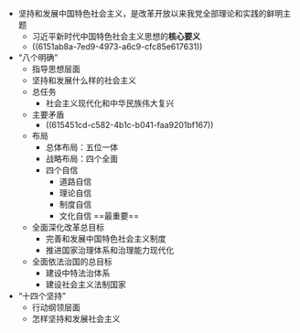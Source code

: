 - 坚持和发展中国特色社会主义，是改革开放以来我党全部理论和实践的鲜明主题
	- 习近平新时代中国特色社会主义思想的**核心要义**
	- ((6151ab8a-7ed9-4973-a6c9-cfc85e617631))
- “八个明确”
	- 指导思想层面
	- 坚持和发展什么样的社会主义
	- 总任务
		- 社会主义现代化和中华民族伟大复兴
	- 主要矛盾
		- ((615451cd-c582-4b1c-b041-faa9201bf167))
	- 布局
		- 总体布局：五位一体
		- 战略布局：四个全面
		- 四个自信
			- 道路自信
			- 理论自信
			- 制度自信
			- 文化自信 ==最重要==
	- 全面深化改革总目标
		- 完善和发展中国特色社会主义制度
		- 推进国家治理体系和治理能力现代化
	- 全面依法治国的总目标
		- 建设中特法治体系
		- 建设社会主义法制国家
- “十四个坚持”
	- 行动纲领层面
	- 怎样坚持和发展社会主义
